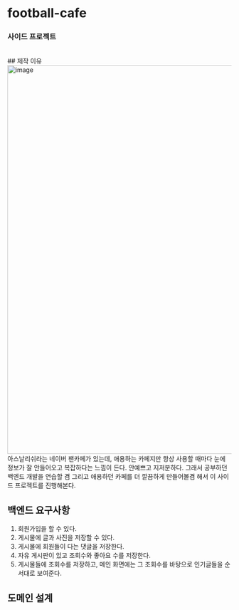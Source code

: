 # football-cafe
### 사이드 프로젝트
<br>
## 제작 이유
<img width="873" alt="image" src="https://github.com/user-attachments/assets/a0875b3b-4d63-4b5f-a28d-f89dde73aad1">
아스날리쉬라는 네이버 팬카페가 있는데, 애용하는 카페지만 항상 사용할 때마다 눈에 정보가 잘 안들어오고 복잡하다는 느낌이 든다. 안예쁘고 지저분하다.
그래서 공부하던 백엔드 개발을 연습할 겸 그리고 애용하던 카페를 더 깔끔하게 만들어볼겸 해서 이 사이드 프로젝트를 진행해본다.

## 백엔드 요구사항
1. 회원가입을 할 수 있다.
2. 게시물에 글과 사진을 저장할 수 있다.
3. 게시물에 회원들이 다는 댓글을 저장한다.
4. 자유 게시판이 있고 조회수와 좋아요 수를 저장한다.
5. 게시물들에 조회수를 저장하고, 메인 화면에는 그 조회수를 바탕으로 인기글들을 순서대로 보여준다.


## 도메인 설계


